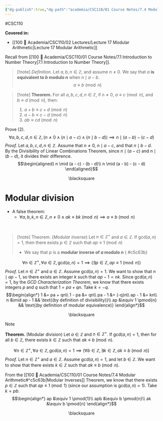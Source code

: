 ```yaml
---
{"dg-publish":true,"dg-path":"academia/CSC110/01 Course Notes/7.4 Modular Arithmetic.md","permalink":"/academia/csc-110/01-course-notes/7-4-modular-arithmetic/","created":"2023-10-25T10:57:35.334-07:00","updated":"2023-11-05T21:02:45.900-08:00"}
---
```


#CSC110  

**Covered in:**
- [[100 📒 Academia/CSC110/02 Lectures/Lecture 17 Modular Arithmetic\|Lecture 17 Modular Arithmetic]]

Recall from [[100 📒 Academia/CSC110/01 Course Notes/7.1 Introduction to Number Theory\|7.1 Introduction to Number Theory]].

> [!note] *Definition.*
> Let $a,b,n \in \mathbb{Z}$, and assume $n \neq 0$. We say that $a$ **is equivalent to $b$ modulo $n$** when $n \mid a - b$.
> $$a \equiv b \pmod{n}$$

> [!note] **Theorem.**
> For all $a,b,c,d,n \in \mathbb{Z}$, if $n \neq 0$, $a \equiv c \pmod{n}$, and $b \equiv d \pmod{n}$, then:
> 1. $a + b \equiv c + d \pmod{n}$
> 2. $a - b \equiv c - d \pmod{n}$
> 3. $ab \equiv cd \pmod{n}$

Prove (2).
$$\forall a,b,c,d,n \in \mathbb{Z}, (n \neq 0 \; \land \; (n \mid a - c) \; \land \; (n \mid b - d)) \implies n \mid (a-b)-(c-d)$$
*Proof.*
Let $a,b,c,d,n \in \mathbb{Z}$.
Assume that $n \neq 0$, $n \mid a - c$, and that $n \mid b - d$.
By the Divisibility of Linear Combinations Theorem, since $n \mid (a-c)$ and $n \mid (b-d)$, it divides their difference.
$$\begin{aligned}
n \mid (a - c) - (b - d)\\
n \mid (a - b) - (c - d)
\end{aligned}$$
<div class="right-align"> <span class="math display">\blacksquare</span></div>

# Modular division

- A false theorem:
	- $\forall a,b,k,n \in \mathbb{Z}, n \neq 0 \land ak \equiv bk \pmod{n} \implies a \equiv b \pmod{n}$

<br>

> [!note] Theorem. (*Modular inverse*)
> Let $n \in \mathbb{Z}^{+}$ and $a \in \mathbb{Z}$. If $\text{gcd}(a,n) = 1$, then there exists $p \in \mathbb{Z}$ such that $ap \equiv 1 \pmod{n}$
> - We say that $p$ is a **modular inverse of $a$ modulo $n$**
{ #c5c63b}


$$\forall n \in \mathbb{Z}^{+}, \forall a \in \mathbb{Z}, \text{gcd}(a,n) = 1 \implies (\exists p \in \mathbb{Z}, ap \equiv 1 \pmod{n})$$
*Proof.*
Let $n \in \mathbb{Z}^{+}$ and $a \in \mathbb{Z}$. Assume $\text{gcd}(a,n) = 1$.
We want to show that $n \mid ap - 1$, so there exists an integer $k$ such that $ap - 1 = nk$.
Since $\text{gcd}(a,n) = 1$, by the *GCD Characterization Theorem*, we know that there exists integers $p$ and $q$ such that $1 = pa + qn$.
Take $k = -q$.
$$\begin{align*}
1 &= pa + qn\\
1 - pa &= qn\\
pa - 1 &= (-q)n\\
ap - 1 &= kn\\
n &\mid ap - 1 && \text{(by definition of divisibility)}\\
ap &\equiv 1 \pmod{n} && \text{(by definition of modular equivalence)}
\end{align*}$$
<div class="right-align"> 
<span class="math display">\blacksquare</span>
</div>


> [!note] 
> **Theorem.** (Modular division)
> Let $a \in \mathbb{Z}$ and $n \in \mathbb{Z}^{+}$.
> If $\text{gcd}(a,n)=1$, then for all $b \in \mathbb{Z}$, there exists $k \in \mathbb{Z}$ such that $ak \equiv b \pmod{n}$.

$$\forall n \in \mathbb{Z}^{+}, \forall a \in \mathbb{Z}, \text{gcd}(a,n) = 1 \implies (\forall b \in \mathbb{Z}, \exists k \in \mathbb{Z}, ak \equiv b \pmod{n})$$
*Proof.*
Let $n \in \mathbb{Z}^{+}$ and $a \in \mathbb{Z}$. 
Assume $\text{gcd}(a,n) = 1$, and let $b \in \mathbb{Z}$.
We want to show that there exists $k \in \mathbb{Z}$ such that $ak \equiv b \pmod{n}$.

From the [[100 📒 Academia/CSC110/01 Course Notes/7.4 Modular Arithmetic#^c5c63b\|Modular Inverses]] Theorem, we know that there exists $p \in \mathbb{Z}$ such that $ap \equiv 1 \pmod{1}$ (since our assumption is $\text{gcd}(a,n) = 1$).
Take $k = pb$.
$$\begin{align*}
ap &\equiv 1 \pmod{1}\\
apb &\equiv b \pmod{n}\\
ak &\equiv b \pmod{n}
\end{align*}$$
<div class="right-align"> <span class="math display">\blacksquare</span> </div>
